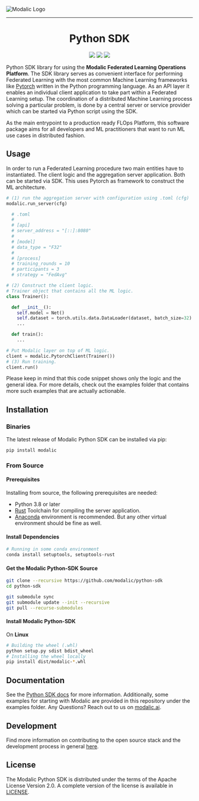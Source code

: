 ![Modalic Logo](https://github.com/modalic/python-sdk/blob/main/docs/source/_static/mo-logo.png)

--------------------------------------------------------------------------------

<h1 align="center">
  <b>Python SDK</b><br>
</h1>

<p align="center">
    <a href="https://www.python.org/">
      <img src="https://img.shields.io/badge/Python-3.8-ff69b4.svg" /></a>
    <a href="https://github.com/modalic/python-sdk/blob/main/LICENSE">
      <img src="https://img.shields.io/badge/license-apache2-green.svg" /></a>
    <a href="https://github.com/modalic/python-sdk/blob/main/CONTRIBUTING.md">
      <img src="https://img.shields.io/badge/PRs-welcome-brightgreen.svg" /></a>
</p>

Python SDK library for using the **Modalic Federated Learning Operations Platform**.
The SDK library serves as convenient interface for performing Federated Learning with the most common Machine Learning frameworks
like [Pytorch](https://github.com/pytorch/pytorch) written in the Python programming language.
As an API layer it enables an individual client application to take part within a Federated Learning setup.
The coordination of a distributed Machine Learning process solving a particular problem,
is done by a central server or service provider which can be started via Python script using the SDK.

As the main entrypoint to a production ready FLOps Platform, this software package aims for all developers and ML practitioners that want to run ML use cases in distributed fashion.

## Usage
In order to run a Federated Learning procedure two main entities have to instantiated. The client logic and the aggregation server application.
Both can be started via SDK. This uses Pytorch as framework to construct the ML architecture.

```python
# (1) run the aggregation server with configuration using .toml (cfg)
modalic.run_server(cfg)

  # .toml
  #
  # [api]
  # server_address = "[::]:8080"
  #
  # [model]
  # data_type = "F32"
  #
  # [process]
  # training_rounds = 10
  # participants = 3
  # strategy = "FedAvg"

# (2) Construct the client logic.
# Trainer object that contains all the ML logic.
class Trainer():

  def __init__():
    self.model = Net()
    self.dataset = torch.utils.data.DataLoader(dataset, batch_size=32)
    ...

  def train():
    ...

# Put Modalic layer on top of ML logic.
client = modalic.PytorchClient(Trainer())
# (3) Run training.
client.run()
```

Please keep in mind that this code snippet shows only the logic and the general idea. For more details, check out the examples folder that contains more such examples that are actually actionable.

## Installation

### Binaries
The latest release of Modalic Python SDK can be installed via pip:
```bash
pip install modalic
```

### From Source

#### Prerequisites
Installing from source, the following prerequisites are needed:
- Python 3.8 or later
- [Rust](https://www.rust-lang.org/tools/install) Toolchain for compiling the server application.
- [Anaconda](https://www.anaconda.com/distribution/#download-section) environment is recommended. But any other virtual environment should be fine as well.

#### Install Dependencies

```bash
# Running in some conda environment
conda install setuptools, setuptools-rust
```

#### Get the Modalic Python-SDK Source
```bash
git clone --recursive https://github.com/modalic/python-sdk
cd python-sdk

git submodule sync
git submodule update --init --recursive
git pull --recurse-submodules
```

#### Install Modalic Python-SDK
On **Linux**

```bash
# Building the wheel (.whl)
python setup.py sdist bdist_wheel
# Installing the wheel locally
pip install dist/modalic-*.whl
```

## Documentation

See the [Python SDK docs](https://docs.modalic.ai/) for more information. Additionally, some examples for starting with Modalic are provided in this repository under the examples folder. Any Questions? Reach out to us on [modalic.ai](https://modalic.ai//contact).

## Development

Find more information on contributing to the open source stack and the development process in general [here](CONTRIBUTING.md).

## License

The Modalic Python SDK is distributed under the terms of the Apache License Version 2.0. A complete version of the license is available in [LICENSE](LICENSE).
